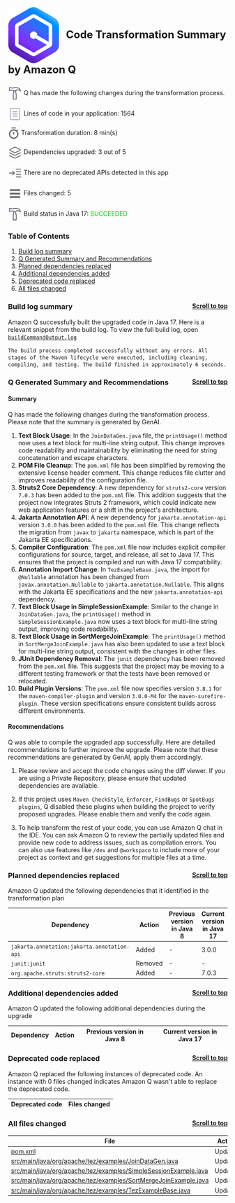 <a id="top"></a>

<p style="font-size: 24px;"><img src="./qct-icons/transform-logo.svg" style="margin-right: 15px; vertical-align: middle;"></img><b>Code Transformation Summary by Amazon Q </b></p>
<p><img src="./qct-icons/transform-build-dark.svg" style="margin-bottom: 1px; vertical-align: middle;"></img> Q has made the following changes during the transformation process. <p>
<p><img src="./qct-icons/transform-variables-dark.svg" style="margin-bottom: 1px; vertical-align: middle;"></img> Lines of code in your application: 1564 <p>
<p><img src="./qct-icons/transform-clock-dark.svg" style="margin-bottom: 1px; vertical-align: middle;"></img> Transformation duration: 8 min(s) <p>
<p><img src="./qct-icons/transform-dependencies-dark.svg" style="margin-bottom: 1px; vertical-align: middle;"></img> Dependencies upgraded: 3 out of 5 <p>
<p><img src="./qct-icons/transform-smartStepInto-dark.svg" style="margin-bottom: 1px; vertical-align: middle;"></img> There are no deprecated APIs detected in this app <p>
<p><img src="./qct-icons/transform-listFiles-dark.svg" style="margin-bottom: 1px; vertical-align: middle;"></img> Files changed: 5 <p>
<p><img src="./qct-icons/transform-build-dark.svg" style="margin-bottom: 1px; vertical-align: middle;"></img> Build status in Java 17: <span style="color: #00CC00">SUCCEEDED</span> <p>

### Table of Contents

1. <a href="#build-log-summary">Build log summary</a> 
1. <a href="#q-generated-summary-and-recommendations">Q Generated Summary and Recommendations</a> 
1. <a href="#planned-dependencies-replaced">Planned dependencies replaced</a> 
1. <a href="#additional-dependencies-added">Additional dependencies added</a> 
1. <a href="#deprecated-code-replaced">Deprecated code replaced</a> 
1. <a href="#all-files-changed">All files changed</a> 


### Build log summary <a style="float:right; font-size: 14px;" href="#top">Scroll to top</a><a id="build-log-summary"></a>

Amazon Q successfully built the upgraded code in Java 17. Here is a relevant snippet from the build log. To view the full build log, open [`buildCommandOutput.log`](./buildCommandOutput.log)

```
The build process completed successfully without any errors. All stages of the Maven lifecycle were executed, including cleaning, compiling, and testing. The build finished in approximately 6 seconds.
```


### Q Generated Summary and Recommendations <a style="float:right; font-size: 14px;" href="#top">Scroll to top</a><a id="q-generated-summary-and-recommendations"></a>


 #### Summary
 Q has made the following changes during the transformation process. Please note that the summary is generated by GenAI.
1. **Text Block Usage**: In the `JoinDataGen.java` file, the `printUsage()` method now uses a text block for multi-line string output. This change improves code readability and maintainability by eliminating the need for string concatenation and escape characters.
2. **POM File Cleanup**: The `pom.xml` file has been simplified by removing the extensive license header comment. This change reduces file clutter and improves readability of the configuration file.
3. **Struts2 Core Dependency**: A new dependency for `struts2-core` version `7.0.3` has been added to the `pom.xml` file. This addition suggests that the project now integrates Struts 2 framework, which could indicate new web application features or a shift in the project's architecture.
4. **Jakarta Annotation API**: A new dependency for `jakarta.annotation-api` version `3.0.0` has been added to the `pom.xml` file. This change reflects the migration from `javax` to `jakarta` namespace, which is part of the Jakarta EE specifications.
5. **Compiler Configuration**: The `pom.xml` file now includes explicit compiler configurations for source, target, and release, all set to Java 17. This ensures that the project is compiled and run with Java 17 compatibility.
6. **Annotation Import Change**: In `TezExampleBase.java`, the import for `@Nullable` annotation has been changed from `javax.annotation.Nullable` to `jakarta.annotation.Nullable`. This aligns with the Jakarta EE specifications and the new `jakarta.annotation-api` dependency.
7. **Text Block Usage in SimpleSessionExample**: Similar to the change in `JoinDataGen.java`, the `printUsage()` method in `SimpleSessionExample.java` now uses a text block for multi-line string output, improving code readability.
8. **Text Block Usage in SortMergeJoinExample**: The `printUsage()` method in `SortMergeJoinExample.java` has also been updated to use a text block for multi-line string output, consistent with the changes in other files.
9. **JUnit Dependency Removal**: The `junit` dependency has been removed from the `pom.xml` file. This suggests that the project may be moving to a different testing framework or that the tests have been removed or relocated.
10. **Build Plugin Versions**: The `pom.xml` file now specifies version `3.8.1` for the `maven-compiler-plugin` and version `3.0.0-M4` for the `maven-surefire-plugin`. These version specifications ensure consistent builds across different environments.

 #### Recommendations
 Q was able to compile the upgraded app successfully. Here are detailed recommendations to further improve the upgrade. Please note that these recommendations are generated by GenAI, apply them accordingly.
1. Please review and accept the code changes using the diff viewer. If you are using a Private Repository, please ensure that updated dependencies are available.
2. If this project uses `Maven CheckStyle`, `Enforcer`, `FindBugs` or `SpotBugs plugins`, Q disabled these plugins when building the project to verify proposed upgrades. Please enable them and verify the code again.

3. To help transform the rest of your code, you can use Amazon Q chat in the IDE. You can ask Amazon Q to review the partially updated files and provide new code to address issues, such as compilation errors. You can also use features like `/dev` and `@workspace` to include more of your project as context and get suggestions for multiple files at a time.



### Planned dependencies replaced <a style="float:right; font-size: 14px;" href="#top">Scroll to top</a><a id="planned-dependencies-replaced"></a>

Amazon Q updated the following dependencies that it identified in the transformation plan

| Dependency | Action | Previous version in Java 8 | Current version in Java 17 |
|--------------|--------|--------|--------|
| `jakarta.annotation:jakarta.annotation-api` | Added | - | 3.0.0 |
| `junit:junit` | Removed | - | - |
| `org.apache.struts:struts2-core` | Added | - | 7.0.3 |

### Additional dependencies added <a style="float:right; font-size: 14px;" href="#top">Scroll to top</a><a id="additional-dependencies-added"></a>

Amazon Q updated the following additional dependencies during the upgrade

| Dependency | Action | Previous version in Java 8 | Current version in Java 17 |
|--------------|--------|--------|--------|


### Deprecated code replaced <a style="float:right; font-size: 14px;" href="#top">Scroll to top</a><a id="deprecated-code-replaced"></a>

Amazon Q replaced the following instances of deprecated code. An instance with 0 files
changed indicates Amazon Q wasn't able to replace the deprecated code.

| Deprecated code | Files changed |
|----------------|----------------|


### All files changed <a style="float:right; font-size: 14px;" href="#top">Scroll to top</a><a id="all-files-changed"></a>

| File | Action |
|----------------|--------|
| [pom.xml](../pom.xml) | Updated |
| [src/main/java/org/apache/tez/examples/JoinDataGen.java](../src/main/java/org/apache/tez/examples/JoinDataGen.java) | Updated |
| [src/main/java/org/apache/tez/examples/SimpleSessionExample.java](../src/main/java/org/apache/tez/examples/SimpleSessionExample.java) | Updated |
| [src/main/java/org/apache/tez/examples/SortMergeJoinExample.java](../src/main/java/org/apache/tez/examples/SortMergeJoinExample.java) | Updated |
| [src/main/java/org/apache/tez/examples/TezExampleBase.java](../src/main/java/org/apache/tez/examples/TezExampleBase.java) | Updated |